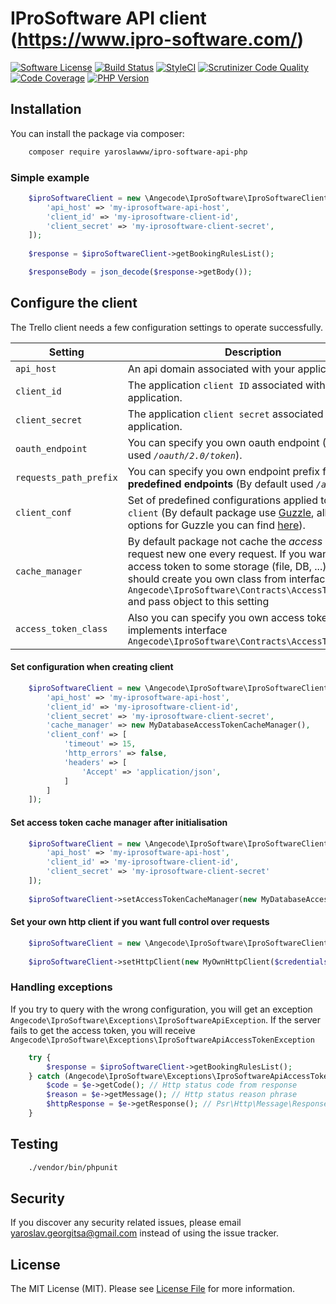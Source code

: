 # IProSoftware API client (https://www.ipro-software.com/)

[![Software License](https://img.shields.io/badge/license-MIT-brightgreen.svg?style=flat-square)](LICENSE.md)
[![Build Status](https://travis-ci.org/yaroslawww/ipro-software-api-php.svg?branch=master)](https://travis-ci.org/yaroslawww/ipro-software-api-php) 
[![StyleCI](https://github.styleci.io/repos/195302588/shield?branch=master)](https://github.styleci.io/repos/195302588)
[![Scrutinizer Code Quality](https://scrutinizer-ci.com/g/yaroslawww/ipro-software-api-php/badges/quality-score.png?b=master)](https://scrutinizer-ci.com/g/yaroslawww/ipro-software-api-php/?branch=master)
[![Code Coverage](https://scrutinizer-ci.com/g/yaroslawww/ipro-software-api-php/badges/coverage.png?b=master)](https://scrutinizer-ci.com/g/yaroslawww/ipro-software-api-php/?branch=master)
[![PHP Version](https://img.shields.io/travis/php-v/yaroslawww/ipro-software-api-php.svg?style=flat-square)](https://packagist.org/packages/yaroslawww/ipro-software-api-php)

## Installation

You can install the package via composer:

```bash
    composer require yaroslawww/ipro-software-api-php
```

### Simple example

```php
    $iproSoftwareClient = new \Angecode\IproSoftware\IproSoftwareClient([
        'api_host' => 'my-iprosoftware-api-host',
        'client_id' => 'my-iprosoftware-client-id',
        'client_secret' => 'my-iprosoftware-client-secret',
    ]);
    
    $response = $iproSoftwareClient->getBookingRulesList();

    $responseBody = json_decode($response->getBody());
```

## Configure the client

The Trello client needs a few configuration settings to operate successfully.

Setting | Description
--- | ---
`api_host` | An api domain associated with your application.
`client_id` | The application `client ID` associated with your application.
`client_secret` | The application `client secret` associated with your application.
`oauth_endpoint` | You can specify you own oauth endpoint (By default used *`/oauth/2.0/token`*).
`requests_path_prefix` | You can specify you own endpoint prefix for all **predefined endpoints** (By default used *`/apis`*).
`client_conf` | Set of predefined configurations applied to `http client` (By default package use [Guzzle](http://docs.guzzlephp.org/en/), all available options for Guzzle you can find [here](http://docs.guzzlephp.org/en/latest/request-options.html)).
`cache_manager` | By default package not cache the *access token* and request new one every request. If you want to cache access token to some storage (file, DB, ...) than you should create you own class from interface `Angecode\IproSoftware\Contracts\AccessTokenCacher` and pass object to this setting
`access_token_class` | Also you can specify you own access token class implements interface `Angecode\IproSoftware\Contracts\AccessToken`

#### Set configuration when creating client

```php
    $iproSoftwareClient = new \Angecode\IproSoftware\IproSoftwareClient([
        'api_host' => 'my-iprosoftware-api-host',
        'client_id' => 'my-iprosoftware-client-id',
        'client_secret' => 'my-iprosoftware-client-secret',
        'cache_manager' => new MyDatabaseAccessTokenCacheManager(),
        'client_conf' => [
            'timeout' => 15,
            'http_errors' => false,
            'headers' => [
                'Accept' => 'application/json',
            ]
        ]
    ]);
```

#### Set access token cache manager after initialisation

```php
    $iproSoftwareClient = new \Angecode\IproSoftware\IproSoftwareClient([
        'api_host' => 'my-iprosoftware-api-host',
        'client_id' => 'my-iprosoftware-client-id',
        'client_secret' => 'my-iprosoftware-client-secret'
    ]);
    
    $iproSoftwareClient->setAccessTokenCacheManager(new MyDatabaseAccessTokenCacheManager())
```

#### Set your own http client if you want full control over requests

```php
    $iproSoftwareClient = new \Angecode\IproSoftware\IproSoftwareClient();
    
    $iproSoftwareClient->setHttpClient(new MyOwnHttpClient($credentials))
```

### Handling exceptions

If you try to query with the wrong configuration, you will get an exception `Angecode\IproSoftware\Exceptions\IproSoftwareApiException`. If the server fails to get the access token, you will receive `Angecode\IproSoftware\Exceptions\IproSoftwareApiAccessTokenException`

```php
    try {
        $response = $iproSoftwareClient->getBookingRulesList();
    } catch (Angecode\IproSoftware\Exceptions\IproSoftwareApiAccessTokenException $e) {
        $code = $e->getCode(); // Http status code from response
        $reason = $e->getMessage(); // Http status reason phrase
        $httpResponse = $e->getResponse(); // Psr\Http\Message\ResponseInterface from http client
    }
```

## Testing

``` bash
    ./vendor/bin/phpunit
```

## Security
If you discover any security related issues, please email yaroslav.georgitsa@gmail.com instead of using the issue tracker.

## License

The MIT License (MIT). Please see [License File](LICENSE.md) for more information.

